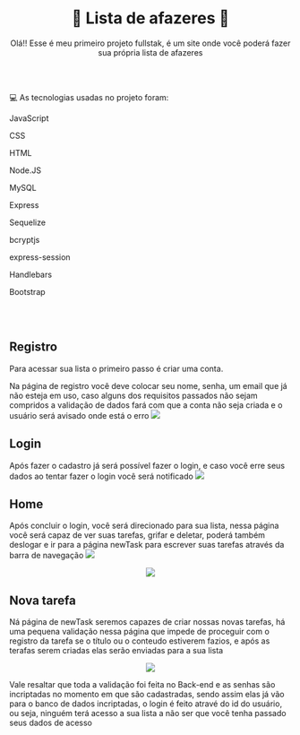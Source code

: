 <div align="center">
<h1> 📓 Lista de afazeres 📓
</div>
  
<p align="center">Olá!! Esse é meu primeiro projeto fullstak, é um site onde você poderá fazer sua própria lista de afazeres
  
<br><br>
  
<p>💻 As tecnologias usadas no projeto foram:
   
<br>
   
<p>JavaScript
<p>CSS
<p>HTML
<p>Node.JS
<p>MySQL
<p>Express
<p>Sequelize
<p>bcryptjs
<p>express-session
<p>Handlebars
<p>Bootstrap
   
<br><br>

<h2>Registro</h2>
   
<p>Para acessar sua lista o primeiro passo é criar uma conta.
<br>

<p>Na página de registro você deve colocar seu nome, senha, um email que já não esteja em uso, caso alguns dos requisitos passados não sejam compridos
a validação de dados fará com que a conta não seja criada e o usuário será avisado onde está o erro
<img src=https://user-images.githubusercontent.com/95176596/187099867-a7816ae3-eba0-4009-8516-5b878ce7614f.png>

<br>

<h2>Login</h2>

<p>Após fazer o cadastro já será possível fazer o login, e caso você erre seus dados ao tentar fazer o login você será notificado
<img src=https://user-images.githubusercontent.com/95176596/187101461-1962e67e-562c-488e-96f1-900a735e4d70.png> 

<br>

<h2>Home</h2>

<p>Após concluir o login, você será direcionado para sua lista, nessa página você será capaz de ver suas tarefas, grifar e deletar, poderá também deslogar
e ir para a página newTask para escrever suas tarefas através da barra de navegação
<img src=https://user-images.githubusercontent.com/95176596/187101849-83645582-7de6-4d77-8c64-809bf245b655.png>
<div align="center">
  <img src=https://user-images.githubusercontent.com/95176596/187102105-a18efdbe-1d0d-41d0-98a4-4256a5c379ae.gif>
</div>

<h2>Nova tarefa</h2>

<p>Ná página de newTask seremos capazes de criar nossas novas tarefas, há uma pequena validação nessa página que impede de proceguir com o registro da tarefa
se o título ou o conteudo estiverem fazios, e após as terafas serem criadas elas serão enviadas para a sua lista
<div align="center">
  <img src=https://user-images.githubusercontent.com/95176596/187103017-12a66c5a-3772-4175-9d88-8eaaad2bce20.gif>
</div>

<p>Vale resaltar que toda a validação foi feita no Back-end e as senhas são incriptadas no momento em que são cadastradas, sendo assim elas já vão para o banco de
dados incriptadas, o login é feito atravé do id do usuário, ou seja, ninguém terá acesso a sua lista a não ser que você tenha passado seus dados de acesso















